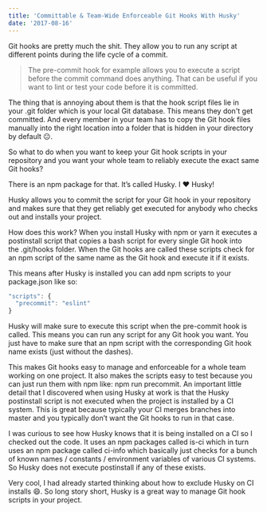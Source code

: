 ```yaml
---
title: 'Committable & Team-Wide Enforceable Git Hooks With Husky'
date: '2017-08-16'
---
```


Git hooks are pretty much the shit. They allow you to run any script at different points during the life cycle of a commit.

> The pre-commit hook for example allows you to execute a script before the commit command does anything. That can be useful if you want to lint or test your code before it is committed.

The thing that is annoying about them is that the hook script files lie in your .git folder which is your local Git database. This means they don't get committed. And every member in your team has to copy the Git hook files manually into the right location into a folder that is hidden in your directory by default 😐.

So what to do when you want to keep your Git hook scripts in your repository and you want your whole team to reliably execute the exact same Git hooks?

There is an npm package for that. It’s called Husky. I ❤️ Husky!

Husky allows you to commit the script for your Git hook in your repository and makes sure that they get reliably get executed for anybody who checks out and installs your project.

How does this work?
When you install Husky with npm or yarn it executes a postinstall script that copies a bash script for every single Git hook into the .git/hooks folder. When the Git hooks are called these scripts check for an npm script of the same name as the Git hook and execute it if it exists.

This means after Husky is installed you can add npm scripts to your package.json like so:

```js
"scripts": {
  "precommit": "eslint"
}
```
Husky will make sure to execute this script when the pre-commit hook is called.
This means you can run any script for any Git hook you want. You just have to make sure that an npm script with the corresponding Git hook name exists (just without the dashes).

This makes Git hooks easy to manage and enforceable for a whole team working on one project.
It also makes the scripts easy to test because you can just run them with npm like: npm run precommit.
An important little detail that I discovered when using Husky at work is that the Husky postinstall script is not executed when the project is installed by a CI system. This is great because typically your CI merges branches into master and you typically don’t want the Git hooks to run in that case.

I was curious to see how Husky knows that it is being installed on a CI so I checked out the code. It uses an npm packages called is-ci which in turn uses an npm package called ci-info which basically just checks for a bunch of known names / constants / environment variables of various CI systems. So Husky does not execute postinstall if any of these exists.

Very cool, I had already started thinking about how to exclude Husky on CI installs 😄.
So long story short, Husky is a great way to manage Git hook scripts in your project.
